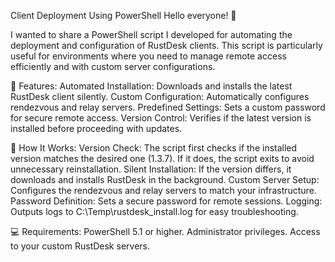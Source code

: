 Client Deployment Using PowerShell
Hello everyone! 👋

I wanted to share a PowerShell script I developed for automating the deployment and configuration of RustDesk clients. This script is particularly useful for environments where you need to manage remote access efficiently and with custom server configurations.

🎯 Features:
Automated Installation: Downloads and installs the latest RustDesk client silently.
Custom Configuration: Automatically configures rendezvous and relay servers.
Predefined Settings: Sets a custom password for secure remote access.
Version Control: Verifies if the latest version is installed before proceeding with updates.

🚀 How It Works:
Version Check: The script first checks if the installed version matches the desired one (1.3.7). If it does, the script exits to avoid unnecessary reinstallation.
Silent Installation: If the version differs, it downloads and installs RustDesk in the background.
Custom Server Setup: Configures the rendezvous and relay servers to match your infrastructure.
Password Definition: Sets a secure password for remote sessions.
Logging: Outputs logs to C:\Temp\rustdesk_install.log for easy troubleshooting.

💻 Requirements:
PowerShell 5.1 or higher.
Administrator privileges.
Access to your custom RustDesk servers.
